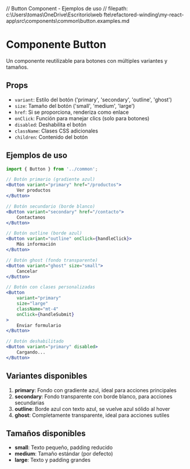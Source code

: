 // Button Component - Ejemplos de uso
// filepath: c:\Users\tomas\OneDrive\Escritorio\web fte\refactored-winding\my-react-app\src\components\common\button.examples.md

# Componente Button

Un componente reutilizable para botones con múltiples variantes y tamaños.

## Props

- `variant`: Estilo del botón ('primary', 'secondary', 'outline', 'ghost')
- `size`: Tamaño del botón ('small', 'medium', 'large')
- `href`: Si se proporciona, renderiza como enlace <a>
- `onClick`: Función para manejar clics (solo para botones)
- `disabled`: Deshabilita el botón
- `className`: Clases CSS adicionales
- `children`: Contenido del botón

## Ejemplos de uso

```jsx
import { Button } from '../common';

// Botón primario (gradiente azul)
<Button variant="primary" href="/productos">
    Ver productos
</Button>

// Botón secundario (borde blanco)
<Button variant="secondary" href="/contacto">
    Contactanos
</Button>

// Botón outline (borde azul)
<Button variant="outline" onClick={handleClick}>
    Más información
</Button>

// Botón ghost (fondo transparente)
<Button variant="ghost" size="small">
    Cancelar
</Button>

// Botón con clases personalizadas
<Button
    variant="primary"
    size="large"
    className="mt-4"
    onClick={handleSubmit}
>
    Enviar formulario
</Button>

// Botón deshabilitado
<Button variant="primary" disabled>
    Cargando...
</Button>
```

## Variantes disponibles

1. **primary**: Fondo con gradiente azul, ideal para acciones principales
2. **secondary**: Fondo transparente con borde blanco, para acciones secundarias
3. **outline**: Borde azul con texto azul, se vuelve azul sólido al hover
4. **ghost**: Completamente transparente, ideal para acciones sutiles

## Tamaños disponibles

- **small**: Texto pequeño, padding reducido
- **medium**: Tamaño estándar (por defecto)
- **large**: Texto y padding grandes
